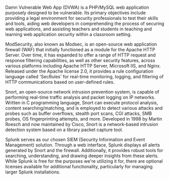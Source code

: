 Damn Vulnerable Web App (DVWA) is a PHP/MySQL web application purposely designed to be vulnerable. Its primary objectives include providing a legal environment for security professionals to test their skills and tools, aiding web developers in comprehending the process of securing web applications, and assisting teachers and students in teaching and learning web application security within a classroom setting.

ModSecurity, also known as Modsec, is an open-source web application firewall (WAF) that initially functioned as a module for the Apache HTTP Server. Over time, it has expanded to offer a range of HTTP request and response filtering capabilities, as well as other security features, across various platforms including Apache HTTP Server, Microsoft IIS, and Nginx. Released under the Apache license 2.0, it provides a rule configuration language called 'SecRules' for real-time monitoring, logging, and filtering of HTTP communications based on user-defined rules.

Snort, an open-source network intrusion prevention system, is capable of performing real-time traffic analysis and packet logging on IP networks. Written in C programming language, Snort can execute protocol analysis, content searching/matching, and is employed to detect various attacks and probes such as buffer overflows, stealth port scans, CGI attacks, SMB probes, OS fingerprinting attempts, and more. Developed in 1998 by Martin Roesch and now maintained by Cisco, Snort is a network-based intrusion detection system based on a library packet capture tool.

Splunk serves as our chosen SIEM (Security Information and Event Management) solution. Through a web interface, Splunk displays all alerts generated by Snort and the firewall. Additionally, it provides robust tools for searching, understanding, and drawing deeper insights from these alerts. While Splunk is free for the purposes we're utilizing it for, there are optional licenses available for additional functionality, particularly for managing larger Splunk installations.





